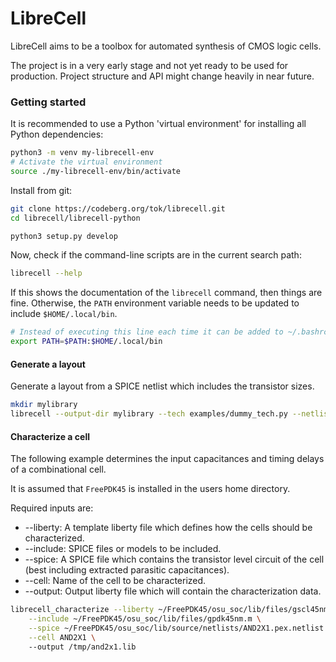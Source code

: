 # LibreCell
LibreCell aims to be a toolbox for automated synthesis of CMOS logic cells.

The project is in a very early stage and not yet ready to be used for production.
Project structure and API might change heavily in near future.

### Getting started

It is recommended to use a Python 'virtual environment' for installing all Python dependencies:
```sh
python3 -m venv my-librecell-env
# Activate the virtual environment
source ./my-librecell-env/bin/activate
```

Install from git:
```sh
git clone https://codeberg.org/tok/librecell.git
cd librecell/librecell-python

python3 setup.py develop
```

Now, check if the command-line scripts are in the current search path:
```sh
librecell --help
```
If this shows the documentation of the `librecell` command, then things are fine. Otherwise, the `PATH` environment variable needs to be updated to include `$HOME/.local/bin`.

```sh
# Instead of executing this line each time it can be added to ~/.bashrc
export PATH=$PATH:$HOME/.local/bin
```

#### Generate a layout
Generate a layout from a SPICE netlist which includes the transistor sizes.
```sh
mkdir mylibrary
librecell --output-dir mylibrary --tech examples/dummy_tech.py --netlist examples/cells.sp --cell AND2X1
```

#### Characterize a cell
The following example determines the input capacitances and timing delays of a combinational cell.

It is assumed that `FreePDK45` is installed in the users home directory.

Required inputs are:
* --liberty: A template liberty file which defines how the cells should be characterized.
* --include: SPICE files or models to be included.
* --spice: A SPICE file which contains the transistor level circuit of the cell (best including extracted parasitic capacitances).
* --cell: Name of the cell to be characterized.
* --output: Output liberty file which will contain the characterization data.

```sh
librecell_characterize --liberty ~/FreePDK45/osu_soc/lib/files/gscl45nm.lib \
	--include ~/FreePDK45/osu_soc/lib/files/gpdk45nm.m \
	--spice ~/FreePDK45/osu_soc/lib/source/netlists/AND2X1.pex.netlist \
	--cell AND2X1 \	
	--output /tmp/and2x1.lib
```
